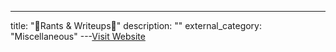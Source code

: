 ---
title: "🍋Rants & Writeups🍋"
description: ""
external_category: "Miscellaneous"
---[Visit Website](https://github.com/rmusser01/Infosec_Reference/tree/master/Draft/Rants%26Writeups)

